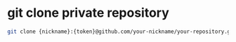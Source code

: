# git clone private repository

```sh
git clone {nickname}:{token}@github.com/your-nickname/your-repository.git
```
